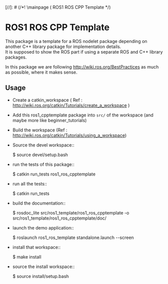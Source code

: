 <!--- Kind of hackish way to make it work on github and Doxygen) -->

[//]: # (/*! \mainpage ( ROS1 ROS CPP Template */)

ROS1 ROS CPP Template
=================

This package is a template for a ROS nodelet package depending on another C++ library package for implementation details.<br>
It is supposed to show the ROS part if using a separate ROS and C++ library packages.

In this package we are following http://wiki.ros.org/BestPractices as much as possible, where it makes sense.<br>

Usage
-----

- Create a catkin_workspace ( Ref : http://wiki.ros.org/catkin/Tutorials/create_a_workspace )
- Add this ros1_cpptemplate package into ``src/`` of the workspace (and maybe more like beginner_tutorials)
- Build the workspace (Ref : http://wiki.ros.org/catkin/Tutorials/using_a_workspace)
- Source the devel workspace::

    $ source devel/setup.bash

- run the tests of this package::

    $ catkin run_tests ros1_ros_cpptemplate

- run all the tests::

    $ catkin run_tests

- build the documentation::

    $ rosdoc_lite src/ros1_template/ros1_ros_cpptemplate -o src/ros1_template/ros1_ros_cpptemplate/doc/

- launch the demo application::

    $ roslaunch ros1_ros_template standalone.launch --screen

- install that workspace::

    $ make install

- source the install workspace::

    $ source install/setup.bash




